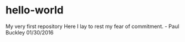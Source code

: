 # hello-world
My very first repository 
Here I lay to rest my fear of commitment.  - Paul Buckley 01/30/2016
